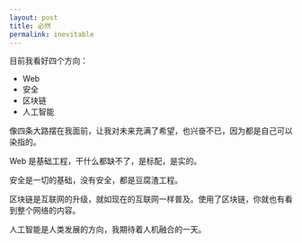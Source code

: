 ```yaml
---
layout: post
title: 必然
permalink: inevitable
---
```


目前我看好四个方向：

- Web
- 安全
- 区块链
- 人工智能

像四条大路摆在我面前，让我对未来充满了希望，也兴奋不已，因为都是自己可以染指的。

Web 是基础工程，干什么都缺不了，是标配，是实的。

安全是一切的基础，没有安全，都是豆腐渣工程。

区块链是互联网的升级，就如现在的互联网一样普及。使用了区块链，你就也有看到整个网络的内容。

人工智能是人类发展的方向，我期待着人机融合的一天。

